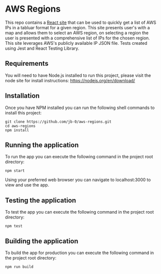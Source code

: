 # AWS Regions

This repo contains a [React site](https://jb-0.github.io/aws-regions/) that can be used to quickly
get a list of AWS IPs in a tabluar format for a given region. This site presents user's with a map 
and allows them to select an AWS region, on selecting a region the user is presented with a 
comprehensive list of IPs for the chosen region. This site leverages AWS's publicly available IP 
JSON file. Tests created using Jest and React Testing Library.

## Requirements
You will need to have Node.js installed to run this project, please visit the node site for install
instructions: https://nodejs.org/en/download/

## Installation
Once you have NPM installed you can run the following shell commands to install this project:
```
git clone https://github.com/jb-0/aws-regions.git
cd aws-regions
npm install
```

## Running the application
To run the app you can execute the following command in the project root directory:
```
npm start
```

Using your preferred web browser you can navigate to localhost:3000 to view and use the app.

## Testing the application
To test the app you can execute the following command in the project root directory:
```
npm test
```

## Building the application
To build the app for production you can execute the following command in the project root directory:
```
npm run build
```